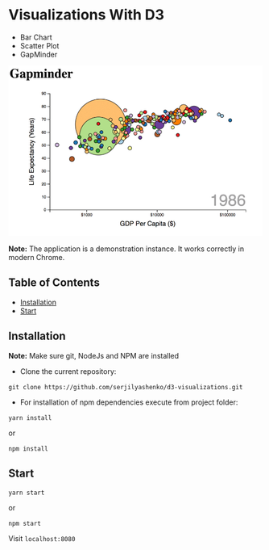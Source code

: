 # Visualizations With D3

- Bar Chart
- Scatter Plot
- GapMinder

![Demo Image](./demo-images/gapminder.png)

**Note:** The application is a demonstration instance. It works correctly in modern Chrome.

## Table of Contents

- [Installation](#instalation)
- [Start](#start)

## Installation

**Note:** Make sure git, NodeJs and NPM are installed

- Clone the current repository:

```bush
git clone https://github.com/serjilyashenko/d3-visualizations.git
```

- For installation of npm dependencies execute from project folder:

```bush
yarn install
```

or

```bush
npm install
```

## Start

```bush
yarn start
```

or

```bush
npm start
```

Visit `localhost:8080`
